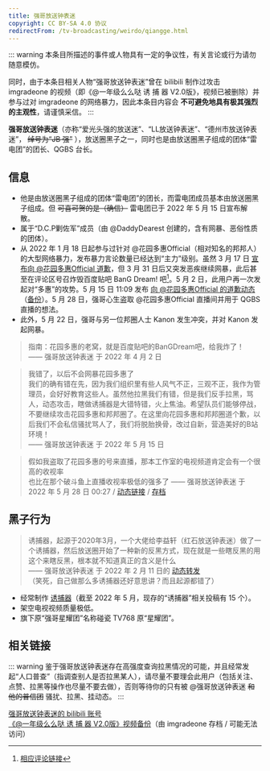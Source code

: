 ```yaml
---
title: 强哥放送钟表迷
copyright: CC BY-SA 4.0 协议
redirectFrom: /tv-broadcasting/weirdo/qiangge.html
---
```


::: warning
本条目所描述的事件或人物具有一定的争议性，有关言论或行为请勿随意模仿。

同时，由于本条目相关人物“强哥放送钟表迷”曾在 bilibili 制作过攻击 imgradeone 的视频（即《@一年级么么哒 诱 捕 器 V2.0版》，视频已被删除）并参与过对 imgradeone 的网络暴力，因此本条目内容会 **不可避免地具有极其强烈的主观性**，请谨慎采信。
:::

**强哥放送钟表迷**（亦称“爱光头强的放送迷”、“LL放送钟表迷”、“德州市放送钟表迷”， ~~绰号为“JB 强”~~ ），放送圈黑子之一，同时也是由放送圈黑子组成的团体“雷电团”的团长、QGBS 台长。

## 信息

- 他是由放送圈黑子组成的团体“雷电团”的团长，而雷电团成员基本由放送圈黑子组成。但 ~~可喜可贺的是（确信）~~ 雷电团已于 2022 年 5 月 15 日宣布解散。
- 属于“D.C.P剿佐军”成员（由 @DaddyDearest 创建的，含有网暴、恶俗性质的团体）。
- 从 2022 年 1 月 18 日起参与过针对 @花园多惠Official（相对知名的邦邦人）的大型网络暴力，发布暴力言论数量已经达到“主力”级别。虽然 3 月 17 日 [宣布向 @花园多惠Official 道歉](https://t.bilibili.com/638548885514485785)，但 3 月 31 日后又突发恶疾继续网暴，此后甚至在评论区号召炸毁百度贴吧 BanG Dream! 吧[^1]。5 月 2 日，此用户再一次发起对“多惠”的攻势。5 月 15 日 11:09 发布 [向 @花园多惠Official 的道歉动态](https://t.bilibili.com/660333170016649218)（[备份](https://archive.ph/VoX9g)）。5 月 28 日，强哥心生盗取 @花园多惠Official 直播间并用于 QGBS 直播的想法。
- 此外，5 月 22 日，强哥与另一位邦圈人士 Kanon 发生冲突，并对 Kanon 发起网暴。

> 指南：花园多惠的老窝，就是百度贴吧的BanGDream吧，给我炸了！  
> —— 强哥放送钟表迷 于 2022 年 4 月 2 日

> 我错了，以后不会网暴花园多惠了  
> 我们的确有错在先，因为我们组织里有些人风气不正，三观不正，我作为管理员，会好好教育这些人。虽然他拉黑我们有错，但是我们反手拉黑，骂人，动态攻击，瞎做诱捕器是大错特错，火上焦油。希望队员们能够停战，不要继续攻击花园多惠和邦邦圈了。在这里向花园多惠和邦邦圈道个歉，以后我们不会私信骚扰骂人了，我们将脱胎换骨，改过自新，营造美好的B站环境！  
> —— 强哥放送钟表迷 于 2022 年 5 月 15 日

> 假如我盗取了花园多惠的号来直播，那本工作室的电视频道肯定会有一个很高的收视率  
> 也比在那个破斗鱼上直播收视率极低的强多了
> —— 强哥放送钟表迷 于 2022 年 5 月 28 日 00:27 / [动态链接](https://t.bilibili.com/664991714916696072) / [存档](https://archive.ph/QQp3I)

## 黑子行为

> 诱捕器，起源于2020年3月，一个大佬给李益轩（红石放送钟表迷）做了一个诱捕器，然后放送圈开始了一种新的反黑方式，现在就是一些瞎反黑的用这个来瞎反黑，根本就不知道真正的含义是什么  
> —— 强哥放送钟表迷 于 2022 年 2 月 11 日的 [动态转发](https://t.bilibili.com/625968848922780985)  
> （笑死，自己做那么多诱捕器还好意思讲？而且起源都错了）

- 经常制作 [诱捕器](/web-fair/chaos/youbuqi.md)（截至 2022 年 5 月，现存的“诱捕器”相关投稿有 15 个）。<!-- 4 月：14 个，5 月新增 《【补档】蕾姆REM自媒体诱捕器》（BV1M3411N7CE）-->
- 架空电视视频质量极低。
- 旗下原“强哥星耀团”名称碰瓷 TV768 原“星耀团”。

## 相关链接

::: warning
鉴于强哥放送钟表迷存在高强度查询拉黑情况的可能，并且经常发起“人口普查”（指调查别人是否拉黑某人），请尽量不要理会此用户（包括关注、点赞、拉黑等操作也尽量不要去做），否则等待你的只有被 @强哥放送钟表迷 ~~和他的普信团~~ 骚扰、拉黑、挂动态。
:::

[强哥放送钟表迷的 bilibili 账号](https://space.bilibili.com/586591065)  
[《@一年级么么哒 诱 捕 器 V2.0版》视频备份](https://t.me/imgradeone/239)（由 imgradeone 存档 / 可能无法访问）

[^1]: [相应评论链接](https://www.bilibili.com/video/BV19r4y1Y7C1#reply107740613776)
